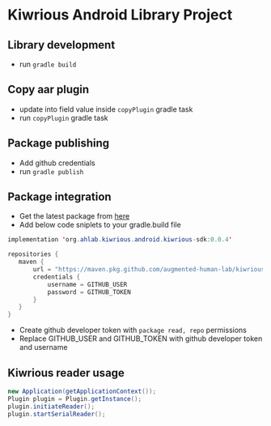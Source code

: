 # Kiwrious Android Library Project

## Library development
- run `gradle build`

## Copy aar plugin
- update into field value inside `copyPlugin` gradle task
- run `copyPlugin` gradle task


## Package publishing
- Add github credentials
- run `gradle publish`


## Package integration
- Get the latest package from [here](https://github.com/augmented-human-lab/kiwrious-android-library/packages/872446)
- Add below code sniplets to your gradle.build file

```java
implementation 'org.ahlab.kiwrious.android.kiwrious-sdk:0.0.4'
```

```java
repositories {
   maven {
       url = "https://maven.pkg.github.com/augmented-human-lab/kiwrious-android-library"
       credentials {
           username = GITHUB_USER
           password = GITHUB_TOKEN
       }
   }
}
```

- Create github developer token with `package read, repo` permissions
- Replace GITHUB_USER and GITHUB_TOKEN with github developer token and username  


## Kiwrious reader usage
```java
new Application(getApplicationContext());
Plugin plugin = Plugin.getInstance();
plugin.initiateReader();
plugin.startSerialReader();
```

